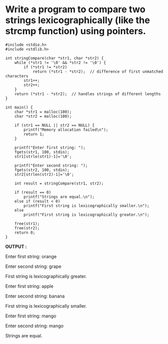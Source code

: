 # Write a program to compare two strings lexicographically (like the strcmp function) using pointers.

```
#include <stdio.h>
#include <stdlib.h>

int stringCompare(char *str1, char *str2) {
    while (*str1 != '\0' && *str2 != '\0') {
        if (*str1 != *str2)
            return (*str1 - *str2);  // difference of first unmatched characters
        str1++;
        str2++;
    }
    return (*str1 - *str2);  // handles strings of different lengths
}

int main() {
    char *str1 = malloc(100);
    char *str2 = malloc(100);

    if (str1 == NULL || str2 == NULL) {
        printf("Memory allocation failed\n");
        return 1;
    }

    printf("Enter first string: ");
    fgets(str1, 100, stdin);
    str1[strle(str1)-1]='\0';

    printf("Enter second string: ");
    fgets(str2, 100, stdin);
    str2[strlen(str2)-1]='\0';

    int result = stringCompare(str1, str2);

    if (result == 0)
        printf("Strings are equal.\n");
    else if (result < 0)
        printf("First string is lexicographically smaller.\n");
    else
        printf("First string is lexicographically greater.\n");

    free(str1);
    free(str2);
    return 0;
}

```

__OUTPUT :__

Enter first string: orange

Enter second string: grape

First string is lexicographically greater.


Enter first string: apple

Enter second string: banana

First string is lexicographically smaller.


Enter first string: mango

Enter second string: mango

Strings are equal.

